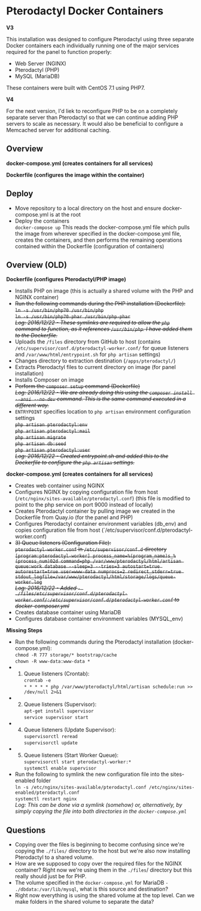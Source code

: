 # Pterodactyl Docker Containers

**V3**

This installation was designed to configure Pterodactyl using three separate Docker containers each individually running one of the major services required for the panel to function properly:

- Web Server (NGINX)
- Pterodactyl (PHP)  
- MySQL (MariaDB)  

These containers were built with CentOS 7.1 using PHP7.

**V4**

For the next version, I'd liek to reconfigure PHP to be on a completely separate server than Pterodactyl so that we can continue adding PHP servers to scale as necessary. It would also be beneficial to configure a Memcached server for additional caching.

## Overview

**docker-compose.yml (creates containers for all services)**

**Dockerfile (configures the image within the container)**

## Deploy

- Move repository to a local directory on the host and ensure docker-compose.yml is at the root
- Deploy the containers  
`docker-compose up` This reads the docker-compose.yml file which pulls the image from wherever specified in the docker-compose.yml file, creates the containers, and then performs the remaining operations contained within the Dockerfile (configuration of containers)










## Overview (OLD)

**Dockerfile (configures Pterodactyl/PHP image)**
- Installs PHP on image (this is actually a shared volume with the PHP and NGINX container)
- ~~Run the following commands during the PHP installation (Dockerfile):~~  
~~`ln -s /usr/bin/php70 /usr/bin/php`  
`ln -s /usr/bin/php70-phar /usr/bin/php-phar`  
*Log: 2016/12/22 - These symlinks are required to allow the `php` command to function, as it references `/usr/bin/php`. I have added them to the Dockerfile.*~~  
- Uploads the `/files` directory from GitHub to host (contains `/etc/supervisor/conf.d/pterodactyl-worker.conf/` for queue listeners and `/var/www/html/entrypoint.sh` for `php artisan` settings)
- Changes directory to extraction destination (`/apps/pterodactyl/`)
- Extracts Pterodactyl files to current directory on image (for panel installation)
- Installs Composer on image
- ~~Perform the `composer setup` command (Dockerfile)  
*Log: 2016/12/22 - We are already doing this using the `composer install --ansi --no-dev` command. This is the same command executed in a different way.*~~  
- `ENTRYPOINT` specifies location to `php artisan` environment configuration settings  
~~`php artisan pterodactyl:env`  
`php artisan pterodactyl:mail`  
`php artisan migrate`  
`php artisan db:seed`  
`php artisan pterodactyl:user`  
*Log: 2016/12/22 - Created entrypoint.sh and added this to the Dockerfile to configure the `php artisan` settings.*~~  

**docker-compose.yml (creates containers for all services)**
- Creates web container using NGINX
- Configures NGINX by copying configuration file from host (`/etc/nginx/sites-available/pterodactyl.conf`) (this file is modified to point to the php service on port 9000 instead of locally)
- Creates Pterodactyl container by pulling image we created in the Dockerfile from Quay.io (for the panel and PHP)
- Configures Pterodactyl container environment variables (db_env) and copies configuration file from host (`/etc/supervisor/conf.d/pterodactyl-worker.conf)
- ~~3) Queue listeners (Configuration File):  
`pterodactyl-worker.conf` in `/etc/supervisor/conf.d` directory  
`[program:pterodactyl-worker]
process_name=%(program_name)s_%(process_num)02d
command=php /var/www/pterodactyl/html/artisan queue:work database --sleep=3 --tries=3
autostart=true
autorestart=true
user=www-data
numprocs=2
redirect_stderr=true
stdout_logfile=/var/www/pterodactyl/html/storage/logs/queue-worker.log`  
*Log: 2016/12/22 - Added `- ./files/etc/supervisor/conf.d/pterodactyl-worker.conf/:/etc/supervisor/conf.d/pterodactyl-worker.conf` to docker-composer.yml*~~  
- Creates database container using MariaDB
- Configures database container environment variables (MYSQL_env)

**Missing Steps**

- Run the following commands during the Pterodactyl installation (docker-compose.yml):  
`chmod -R 777 storage/* bootstrap/cache`  
`chown -R www-data:www-data *`  
- 1) Queue listeners (Crontab):  
`crontab -e`  
`* * * * * php /var/www/pterodactyl/html/artisan schedule:run >> /dev/null 2>&1`  
- 2) Queue listeners (Supervisor):  
`apt-get install supervisor`  
`service supervisor start`  
- 4) Queue listeners (Update Supervisor):  
`supervisorctl reread`  
`supervisorctl update`  
- 5) Queue listeners (Start Worker Queue):  
`supervisorctl start pterodactyl-worker:*`  
`systemctl enable supervisor`  
- Run the following to symlink the new configuration file into the sites-enabled folder  
`ln -s /etc/nginx/sites-available/pterodactyl.conf /etc/nginx/sites-enabled/pterodactyl.conf`  
`systemctl restart nginx`  
*Log: This can be done via a symlink (somehow) or, alternatively, by simply copying the file into both directories in the `docker-compose.yml`*

## Questions

- Copying over the files is beginning to become confusing since we're copying the `./files/` directory to the host but we're also now installing Pterodactyl to a shared volume.
- How are we supposed to copy over the required files for the NGINX container? Right now we're using them in the `./files`/ directory but this really should just be for PHP.
- The volume specified in the `docker-compose.yml` for MariaDB `- ./dbdata:/var/lib/mysql`, what is this source and destination?
- Right now everything is using the shared volume at the top level. Can we make folders in the shared volume to separate the data?
